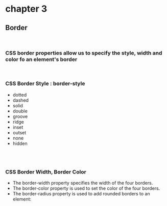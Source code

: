 # chapter 3

## Border

<br />

<h3>CSS border properties allow us to specify the style, width and color fo an element's border</h3>


<br />

<h3>CSS Border Style : border-style</h3>
<ul>
    <li>dotted</li>
    <li>dashed</li>
    <li>solid</li>
    <li>double</li>
    <li>groove</li>
    <li>ridge</li>
    <li>inset</li>
    <li>outset</li>
    <li>none</li>
    <li>hidden</li>
</ul>


<br />
<br />

<h3>CSS Border Width, Border Color</h3>
<ul>
    <li>The border-width property specifies the width of the four borders.</li>
    <li>The border-color property is used to set the color of the four borders.</li>
    <li>The border-radius property is used to add rounded borders to an element:</li>
</ul>

<br />
<br />
